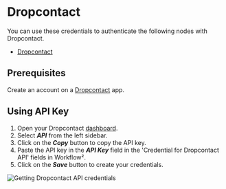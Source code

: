 # Dropcontact

You can use these credentials to authenticate the following nodes with Dropcontact.
- [Dropcontact](/workflow/integrations/nodes/workflow-nodes-base.dropcontact/)

## Prerequisites

Create an account on a [Dropcontact](https://www.dropcontact.com/) app.

## Using API Key

1. Open your Dropcontact [dashboard](https://app.dropcontact.io/app/).
2. Select ***API*** from the left sidebar. 
3. Click on the ***Copy*** button to copy the API key.
4. Paste the API key in the ***API Key*** field in the 'Credential for Dropcontact API' fields in Workflow².
5. Click on the ***Save*** button to create your credentials.

![Getting Dropcontact API credentials](/_images/integrations/credentials/dropcontact/apikeydropcontact.png)

